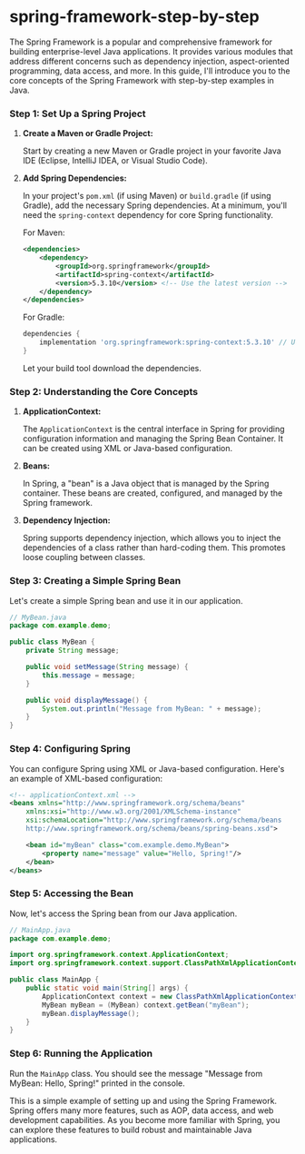 # spring-framework-step-by-step

The Spring Framework is a popular and comprehensive framework for building enterprise-level Java applications. It provides various modules that address different concerns such as dependency injection, aspect-oriented programming, data access, and more. In this guide, I'll introduce you to the core concepts of the Spring Framework with step-by-step examples in Java.

### Step 1: Set Up a Spring Project

1. **Create a Maven or Gradle Project:**

   Start by creating a new Maven or Gradle project in your favorite Java IDE (Eclipse, IntelliJ IDEA, or Visual Studio Code).

2. **Add Spring Dependencies:**

   In your project's `pom.xml` (if using Maven) or `build.gradle` (if using Gradle), add the necessary Spring dependencies. At a minimum, you'll need the `spring-context` dependency for core Spring functionality.

   For Maven:

   ```xml
   <dependencies>
       <dependency>
           <groupId>org.springframework</groupId>
           <artifactId>spring-context</artifactId>
           <version>5.3.10</version> <!-- Use the latest version -->
       </dependency>
   </dependencies>
   ```

   For Gradle:

   ```gradle
   dependencies {
       implementation 'org.springframework:spring-context:5.3.10' // Use the latest version
   }
   ```

   Let your build tool download the dependencies.

### Step 2: Understanding the Core Concepts

1. **ApplicationContext:**

   The `ApplicationContext` is the central interface in Spring for providing configuration information and managing the Spring Bean Container. It can be created using XML or Java-based configuration.

2. **Beans:**

   In Spring, a "bean" is a Java object that is managed by the Spring container. These beans are created, configured, and managed by the Spring framework.

3. **Dependency Injection:**

   Spring supports dependency injection, which allows you to inject the dependencies of a class rather than hard-coding them. This promotes loose coupling between classes.

### Step 3: Creating a Simple Spring Bean

Let's create a simple Spring bean and use it in our application.

```java
// MyBean.java
package com.example.demo;

public class MyBean {
    private String message;

    public void setMessage(String message) {
        this.message = message;
    }

    public void displayMessage() {
        System.out.println("Message from MyBean: " + message);
    }
}
```

### Step 4: Configuring Spring

You can configure Spring using XML or Java-based configuration. Here's an example of XML-based configuration:

```xml
<!-- applicationContext.xml -->
<beans xmlns="http://www.springframework.org/schema/beans"
    xmlns:xsi="http://www.w3.org/2001/XMLSchema-instance"
    xsi:schemaLocation="http://www.springframework.org/schema/beans
    http://www.springframework.org/schema/beans/spring-beans.xsd">

    <bean id="myBean" class="com.example.demo.MyBean">
        <property name="message" value="Hello, Spring!"/>
    </bean>
</beans>
```

### Step 5: Accessing the Bean

Now, let's access the Spring bean from our Java application.

```java
// MainApp.java
package com.example.demo;

import org.springframework.context.ApplicationContext;
import org.springframework.context.support.ClassPathXmlApplicationContext;

public class MainApp {
    public static void main(String[] args) {
        ApplicationContext context = new ClassPathXmlApplicationContext("applicationContext.xml");
        MyBean myBean = (MyBean) context.getBean("myBean");
        myBean.displayMessage();
    }
}
```

### Step 6: Running the Application

Run the `MainApp` class. You should see the message "Message from MyBean: Hello, Spring!" printed in the console.

This is a simple example of setting up and using the Spring Framework. Spring offers many more features, such as AOP, data access, and web development capabilities. As you become more familiar with Spring, you can explore these features to build robust and maintainable Java applications.

